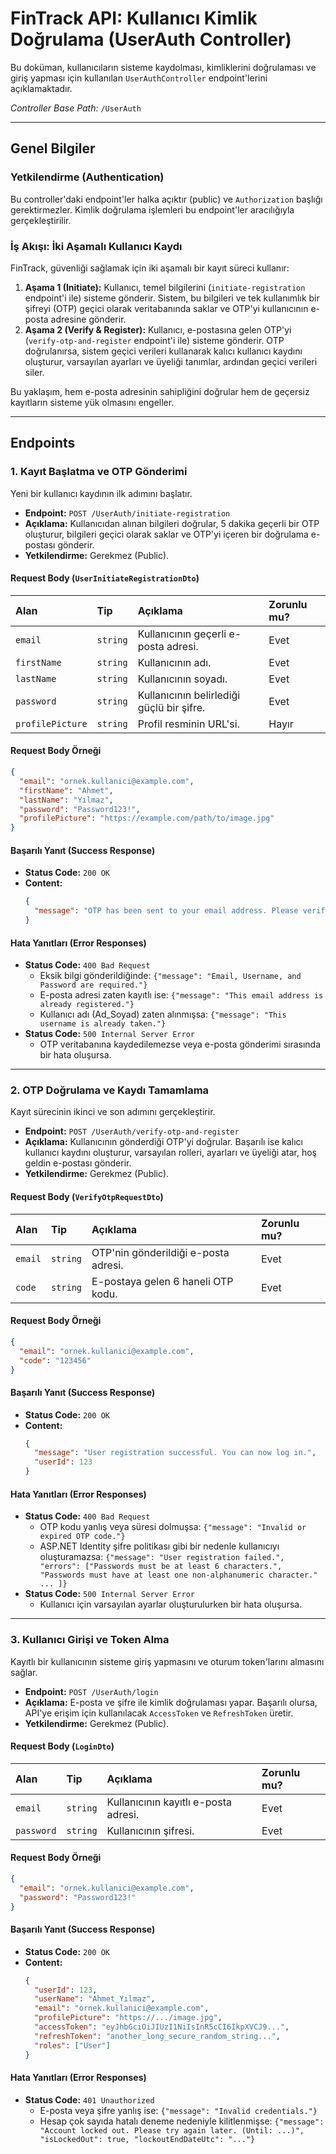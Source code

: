 # FinTrack API: Kullanıcı Kimlik Doğrulama (UserAuth Controller)

Bu doküman, kullanıcıların sisteme kaydolması, kimliklerini doğrulaması ve giriş yapması için kullanılan `UserAuthController` endpoint'lerini açıklamaktadır.

*Controller Base Path:* `/UserAuth`

---

## Genel Bilgiler

### Yetkilendirme (Authentication)

Bu controller'daki endpoint'ler halka açıktır (public) ve `Authorization` başlığı gerektirmezler. Kimlik doğrulama işlemleri bu endpoint'ler aracılığıyla gerçekleştirilir.

### İş Akışı: İki Aşamalı Kullanıcı Kaydı

FinTrack, güvenliği sağlamak için iki aşamalı bir kayıt süreci kullanır:

1.  **Aşama 1 (Initiate):** Kullanıcı, temel bilgilerini (`initiate-registration` endpoint'i ile) sisteme gönderir. Sistem, bu bilgileri ve tek kullanımlık bir şifreyi (OTP) geçici olarak veritabanında saklar ve OTP'yi kullanıcının e-posta adresine gönderir.
2.  **Aşama 2 (Verify & Register):** Kullanıcı, e-postasına gelen OTP'yi (`verify-otp-and-register` endpoint'i ile) sisteme gönderir. OTP doğrulanırsa, sistem geçici verileri kullanarak kalıcı kullanıcı kaydını oluşturur, varsayılan ayarları ve üyeliği tanımlar, ardından geçici verileri siler.

Bu yaklaşım, hem e-posta adresinin sahipliğini doğrular hem de geçersiz kayıtların sisteme yük olmasını engeller.

---

## Endpoints

### 1. Kayıt Başlatma ve OTP Gönderimi

Yeni bir kullanıcı kaydının ilk adımını başlatır.

*   **Endpoint:** `POST /UserAuth/initiate-registration`
*   **Açıklama:** Kullanıcıdan alınan bilgileri doğrular, 5 dakika geçerli bir OTP oluşturur, bilgileri geçici olarak saklar ve OTP'yi içeren bir doğrulama e-postası gönderir.
*   **Yetkilendirme:** Gerekmez (Public).

#### Request Body (`UserInitiateRegistrationDto`)

| Alan | Tip | Açıklama | Zorunlu mu? |
| :--- | :--- | :--- | :--- |
| `email` | `string` | Kullanıcının geçerli e-posta adresi. | Evet |
| `firstName` | `string` | Kullanıcının adı. | Evet |
| `lastName` | `string` | Kullanıcının soyadı. | Evet |
| `password` | `string` | Kullanıcının belirlediği güçlü bir şifre. | Evet |
| `profilePicture`| `string` | Profil resminin URL'si. | Hayır |

#### Request Body Örneği
```json
{
  "email": "ornek.kullanici@example.com",
  "firstName": "Ahmet",
  "lastName": "Yılmaz",
  "password": "Password123!",
  "profilePicture": "https://example.com/path/to/image.jpg"
}
```

#### Başarılı Yanıt (Success Response)
*   **Status Code:** `200 OK`
*   **Content:**
    ```json
    {
      "message": "OTP has been sent to your email address. Please verify to complete registration."
    }
    ```

#### Hata Yanıtları (Error Responses)
*   **Status Code:** `400 Bad Request`
    *   Eksik bilgi gönderildiğinde: `{"message": "Email, Username, and Password are required."}`
    *   E-posta adresi zaten kayıtlı ise: `{"message": "This email address is already registered."}`
    *   Kullanıcı adı (Ad_Soyad) zaten alınmışsa: `{"message": "This username is already taken."}`
*   **Status Code:** `500 Internal Server Error`
    *   OTP veritabanına kaydedilemezse veya e-posta gönderimi sırasında bir hata oluşursa.

---

### 2. OTP Doğrulama ve Kaydı Tamamlama

Kayıt sürecinin ikinci ve son adımını gerçekleştirir.

*   **Endpoint:** `POST /UserAuth/verify-otp-and-register`
*   **Açıklama:** Kullanıcının gönderdiği OTP'yi doğrular. Başarılı ise kalıcı kullanıcı kaydını oluşturur, varsayılan rolleri, ayarları ve üyeliği atar, hoş geldin e-postası gönderir.
*   **Yetkilendirme:** Gerekmez (Public).

#### Request Body (`VerifyOtpRequestDto`)
| Alan | Tip | Açıklama | Zorunlu mu? |
| :--- | :--- | :--- | :--- |
| `email` | `string` | OTP'nin gönderildiği e-posta adresi. | Evet |
| `code` | `string` | E-postaya gelen 6 haneli OTP kodu. | Evet |

#### Request Body Örneği
```json
{
  "email": "ornek.kullanici@example.com",
  "code": "123456"
}
```

#### Başarılı Yanıt (Success Response)
*   **Status Code:** `200 OK`
*   **Content:**
    ```json
    {
      "message": "User registration successful. You can now log in.",
      "userId": 123
    }
    ```

#### Hata Yanıtları (Error Responses)
*   **Status Code:** `400 Bad Request`
    *   OTP kodu yanlış veya süresi dolmuşsa: `{"message": "Invalid or expired OTP code."}`
    *   ASP.NET Identity şifre politikası gibi bir nedenle kullanıcıyı oluşturamazsa: `{"message": "User registration failed.", "errors": ["Passwords must be at least 6 characters.", "Passwords must have at least one non-alphanumeric character." ... ]}`
*   **Status Code:** `500 Internal Server Error`
    *   Kullanıcı için varsayılan ayarlar oluşturulurken bir hata oluşursa.

---

### 3. Kullanıcı Girişi ve Token Alma

Kayıtlı bir kullanıcının sisteme giriş yapmasını ve oturum token'larını almasını sağlar.

*   **Endpoint:** `POST /UserAuth/login`
*   **Açıklama:** E-posta ve şifre ile kimlik doğrulaması yapar. Başarılı olursa, API'ye erişim için kullanılacak `AccessToken` ve `RefreshToken` üretir.
*   **Yetkilendirme:** Gerekmez (Public).

#### Request Body (`LoginDto`)
| Alan | Tip | Açıklama | Zorunlu mu? |
| :--- | :--- | :--- | :--- |
| `email` | `string` | Kullanıcının kayıtlı e-posta adresi. | Evet |
| `password` | `string` | Kullanıcının şifresi. | Evet |

#### Request Body Örneği
```json
{
  "email": "ornek.kullanici@example.com",
  "password": "Password123!"
}
```

#### Başarılı Yanıt (Success Response)
*   **Status Code:** `200 OK`
*   **Content:**
    ```json
    {
      "userId": 123,
      "userName": "Ahmet_Yılmaz",
      "email": "ornek.kullanici@example.com",
      "profilePicture": "https://.../image.jpg",
      "accessToken": "eyJhbGciOiJIUzI1NiIsInR5cCI6IkpXVCJ9...",
      "refreshToken": "another_long_secure_random_string...",
      "roles": ["User"]
    }
    ```

#### Hata Yanıtları (Error Responses)
*   **Status Code:** `401 Unauthorized`
    *   E-posta veya şifre yanlış ise: `{"message": "Invalid credentials."}`
    *   Hesap çok sayıda hatalı deneme nedeniyle kilitlenmişse: `{"message": "Account locked out. Please try again later. (Until: ...)", "isLockedOut": true, "lockoutEndDateUtc": "..."}`